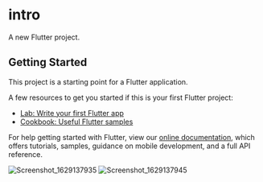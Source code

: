 # intro

A new Flutter project.

## Getting Started

This project is a starting point for a Flutter application.

A few resources to get you started if this is your first Flutter project:

- [Lab: Write your first Flutter app](https://flutter.dev/docs/get-started/codelab)
- [Cookbook: Useful Flutter samples](https://flutter.dev/docs/cookbook)

For help getting started with Flutter, view our
[online documentation](https://flutter.dev/docs), which offers tutorials,
samples, guidance on mobile development, and a full API reference.

![Screenshot_1629137935](https://user-images.githubusercontent.com/88908973/147260991-1c53d56d-c8b8-4b33-a707-c9ef98d0c403.png)
![Screenshot_1629137945](https://user-images.githubusercontent.com/88908973/147261055-0dc32226-0ccd-404a-938c-74a0e6dd940f.png)
